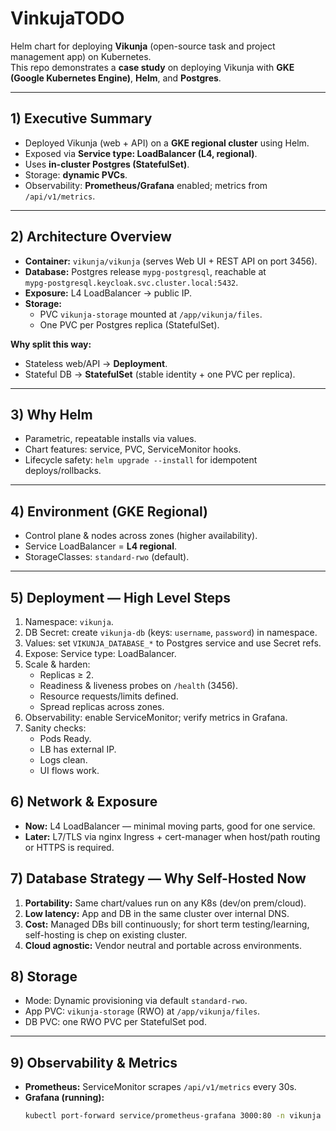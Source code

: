 # VinkujaTODO 

Helm chart for deploying **Vikunja** (open-source task and project management app) on Kubernetes.  
This repo demonstrates a **case study** on deploying Vikunja with **GKE (Google Kubernetes Engine)**, **Helm**, and **Postgres**.

---

## 1) Executive Summary
- Deployed Vikunja (web + API) on a **GKE regional cluster** using Helm.  
- Exposed via **Service type: LoadBalancer (L4, regional)**.  
- Uses **in-cluster Postgres (StatefulSet)**.  
- Storage: **dynamic PVCs**.  
- Observability: **Prometheus/Grafana** enabled; metrics from `/api/v1/metrics`.  

---

## 2) Architecture Overview
- **Container:** `vikunja/vikunja` (serves Web UI + REST API on port 3456).  
- **Database:** Postgres release `mypg-postgresql`, reachable at  
  `mypg-postgresql.keycloak.svc.cluster.local:5432`.  
- **Exposure:** L4 LoadBalancer → public IP.  
- **Storage:**  
  - PVC `vikunja-storage` mounted at `/app/vikunja/files`.  
  - One PVC per Postgres replica (StatefulSet).  

**Why split this way:**  
- Stateless web/API → **Deployment**.  
- Stateful DB → **StatefulSet** (stable identity + one PVC per replica).  

---

## 3) Why Helm
- Parametric, repeatable installs via values.  
- Chart features: service, PVC, ServiceMonitor hooks.  
- Lifecycle safety: `helm upgrade --install` for idempotent deploys/rollbacks.  

---

## 4) Environment (GKE Regional)
- Control plane & nodes across zones (higher availability).  
- Service LoadBalancer = **L4 regional**.  
- StorageClasses: `standard-rwo` (default).  

---

## 5) Deployment — High Level Steps
1. Namespace: `vikunja`.  
2. DB Secret: create `vikunja-db` (keys: `username`, `password`) in namespace.  
3. Values: set `VIKUNJA_DATABASE_*` to Postgres service and use Secret refs.  
4. Expose: Service type: LoadBalancer.  
5. Scale & harden:  
   - Replicas ≥ 2.  
   - Readiness & liveness probes on `/health` (3456).  
   - Resource requests/limits defined.  
   - Spread replicas across zones.  
6. Observability: enable ServiceMonitor; verify metrics in Grafana.  
7. Sanity checks:  
   - Pods Ready.  
   - LB has external IP.  
   - Logs clean.  
   - UI flows work.  


## 6) Network & Exposure
- **Now:** L4 LoadBalancer — minimal moving parts, good for one service.  
- **Later:** L7/TLS via nginx Ingress + cert-manager when host/path routing or HTTPS is required.  


## 7) Database Strategy — Why Self-Hosted Now
1. **Portability:** Same chart/values run on any K8s (dev/on prem/cloud).  
2. **Low latency:** App and DB in the same cluster over internal DNS.  
3. **Cost:** Managed DBs bill continuously; for short term testing/learning, self-hosting is chep on existing cluster.  
4. **Cloud agnostic:** Vendor neutral and portable across environments.  


## 8) Storage
- Mode: Dynamic provisioning via default `standard-rwo`.  
- App PVC: `vikunja-storage` (RWO) at `/app/vikunja/files`.  
- DB PVC: one RWO PVC per StatefulSet pod.  

---

## 9) Observability & Metrics
- **Prometheus:** ServiceMonitor scrapes `/api/v1/metrics` every 30s.  
- **Grafana (running):**  
  ```bash
  kubectl port-forward service/prometheus-grafana 3000:80 -n vikunja

